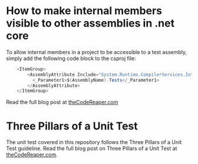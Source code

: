 # How to make internal members visible to other assemblies in .net core

To allow internal members in a project to be accessible to a test assembly, simply add the following code block to the csproj file:

```csharp
	<ItemGroup>
		<AssemblyAttribute Include="System.Runtime.CompilerServices.InternalsVisibleTo">
		  <_Parameter1>$(AssemblyName).Tests</_Parameter1>
		</AssemblyAttribute>
	</ItemGroup>
```

Read the full blog post at <a href="https://thecodereaper.com/2020/05/03/how-to-make-internal-members-visible-to-other-assemblies-in-net-core/">theCodeReaper.com</a>

# Three Pillars of a Unit Test

The unit test covered in this repository follows the Three Pillars of a Unit Test guideline. Read the full blog post on Three Pillars of a Unit Test at <a href="https://thecodereaper.com/2020/05/03/three-pillars-of-a-unit-test/">theCodeReaper.com</a>. 
